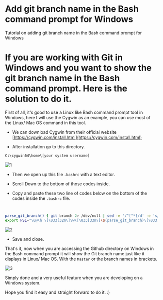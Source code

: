# Add git branch name in the Bash command prompt for Windows
Tutorial on adding git branch name in the Bash command prompt for Windows

# If you are working with Git in Windows and you want to show the git branch name in the Bash command prompt. Here is the solution to do it. 


First of all, it's good to use a Linux like Bash command prompt tool in Windows, here I will use the Cygwin as an example, you can use most of the Linux/ Mac OS command in this tool.

- We can download Cygwin from their official website
  [https://cygwin.com/install.html](https://cygwin.com/install.html) 

- After installation go to this directory.
 
 
```sh
C:\cygwin64\home\[your system username]
```

![1](https://github.com/yx8/Add-git-branch-name-in-the-Bash-command-prompt-for-Windows/blob/master/img/1.png?raw=true)

- Then we open up this file `.bashrc` with a text editor.

- Scroll Down to the bottom of those codes inside.  
- Copy and paste these two line of codes below on the bottom of the codes inside the `.bashrc` file.

```sh


parse_git_branch() { git branch 2> /dev/null | sed -e '/^[^*]/d' -e 's/* \(.*\)/ (\1)/' ; }
export PS1="\u@\h \[\033[32m\]\w\[\033[33m\]\$(parse_git_branch)\[\033[00m\] $ "


```


![2](https://github.com/yx8/Add-git-branch-name-in-the-Bash-command-prompt-for-Windows/blob/master/img/2.png?raw=true)

- Save and close. 



That's it, now when you are accessing the Github directory on Windows in the Bash command prompt it will show the Git branch name just like it displays in Linux/ Mac OS. With the `Master` or the branch names in brackets.

![3](https://github.com/yx8/Add-git-branch-name-in-the-Bash-command-prompt-for-Windows/blob/master/img/3.png?raw=true)

Simply done and a very useful feature when you are developing on a Windows system.

Hope you find it easy and straight forward to do it. :)




